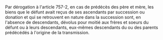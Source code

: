   
Par dérogation à l'article 757-2, en cas de prédécès des père et mère, les biens que le défunt avait reçus de ses ascendants par succession ou donation et qui se retrouvent en nature dans la succession sont, en l'absence de descendants, dévolus pour moitié aux frères et soeurs du défunt ou à leurs descendants, eux-mêmes descendants du ou des parents prédécédés à l'origine de la transmission.  

  

